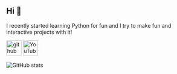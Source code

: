 ## Hi 👋

I recently started learning Python for fun and I try to make fun and interactive projects with it!


[<img src='https://cdn.jsdelivr.net/npm/simple-icons@3.0.1/icons/github.svg' alt='github' height='40'>](https://github.com/000Nobody)  [<img src='https://cdn.jsdelivr.net/npm/simple-icons@3.0.1/icons/youtube.svg' alt='YouTube' height='40'>](https://www.youtube.com/channel/UC5udXnm3d1d7-dLLeO9J6lQ)  

![GitHub stats](https://github-readme-stats.vercel.app/api?username=000Nobody&show_icons=true)  
